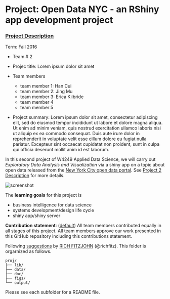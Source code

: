 # Project: Open Data NYC - an RShiny app development project
### [Project Description](doc/project2_desc.md)

Term: Fall 2016

+ Team # 2
+ Projec title: Lorem ipsum dolor sit amet
+ Team members
	+ team member 1: Han Cui
	+ team member 2: Jing Mu
	+ team member 3: Erica Kilbride
	+ team member 4
	+ team member 5
	
+ Project summary: Lorem ipsum dolor sit amet, consectetur adipiscing elit, sed do eiusmod tempor incididunt ut labore et dolore magna aliqua. Ut enim ad minim veniam, quis nostrud exercitation ullamco laboris nisi ut aliquip ex ea commodo consequat. Duis aute irure dolor in reprehenderit in voluptate velit esse cillum dolore eu fugiat nulla pariatur. Excepteur sint occaecat cupidatat non proident, sunt in culpa qui officia deserunt mollit anim id est laborum.

In this second project of W4249 Applied Data Science, we will carry out *Exploratory Data Analysis and Visualization* via a shiny app on a topic about open data released from the [New York City open data portal](https://nycopendata.socrata.com/). See [Project 2 Description](project2_desc.md) for more details.  

![screenshot](doc/screenshot2.png)

The **learning goals** for this project is 
- business intelligence for data science
- systems development/design life cycle
- shiny app/shiny server
	
**Contribution statement**: ([default](doc/a_note_on_contributions.md)) All team members contributed equally in all stages of this project. All team members approve our work presented in this GitHub repository including this contributions statement. 

Following [suggestions](http://nicercode.github.io/blog/2013-04-05-projects/) by [RICH FITZJOHN](http://nicercode.github.io/about/#Team) (@richfitz). This folder is orgarnized as follows.

```
proj/
├── lib/
├── data/
├── doc/
├── figs/
└── output/
```

Please see each subfolder for a README file.

